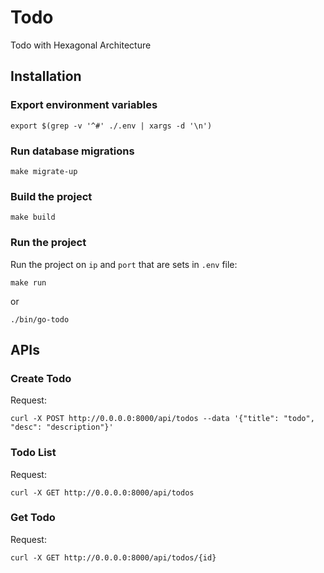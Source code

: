 # Todo

Todo with Hexagonal Architecture

## Installation

### Export environment variables
```shell
export $(grep -v '^#' ./.env | xargs -d '\n')
```

### Run database migrations
```shell
make migrate-up
```

### Build the project

```shell
make build
```

### Run the project

Run the project on `ip` and `port` that are sets in `.env` file:
```shell
make run
```
or
```shell
./bin/go-todo
```

## APIs

### Create Todo

Request:
```shell
curl -X POST http://0.0.0.0:8000/api/todos --data '{"title": "todo", "desc": "description"}'
```

### Todo List

Request:
```shell
curl -X GET http://0.0.0.0:8000/api/todos
```

### Get Todo

Request:
```shell
curl -X GET http://0.0.0.0:8000/api/todos/{id}
```
